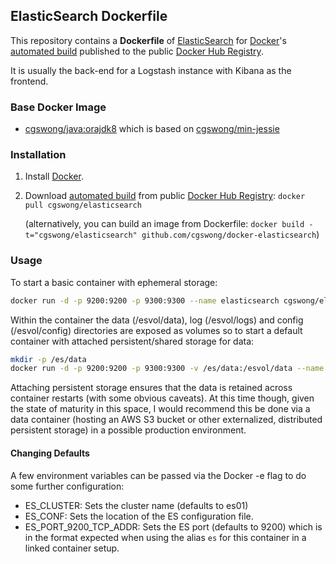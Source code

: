 ## ElasticSearch Dockerfile

This repository contains a **Dockerfile** of [ElasticSearch](http://www.elasticsearch.org/) for [Docker](https://www.docker.com/)'s [automated build](https://registry.hub.docker.com/u/cgswong/elasticsearch/) published to the public [Docker Hub Registry](https://registry.hub.docker.com/).

It is usually the back-end for a Logstash instance with Kibana as the frontend.

### Base Docker Image

* [cgswong/java:orajdk8](https://registry.hub.docker.com/u/cgswong/java/) which is based on [cgswong/min-jessie](https://registry.hub.docker.com/u/cgswong/min-jessie/)

### Installation

1. Install [Docker](https://www.docker.com/).

2. Download [automated build](https://registry.hub.docker.com/u/cgswong/elasticsearch/) from public [Docker Hub Registry](https://registry.hub.docker.com/): `docker pull cgswong/elasticsearch`

   (alternatively, you can build an image from Dockerfile: `docker build -t="cgswong/elasticsearch" github.com/cgswong/docker-elasticsearch`)

### Usage
To start a basic container with ephemeral storage:

```sh
docker run -d -p 9200:9200 -p 9300:9300 --name elasticsearch cgswong/elasticsearch
```

Within the container the data (/esvol/data), log (/esvol/logs) and config (/esvol/config) directories are exposed as volumes so to start a default container with attached persistent/shared storage for data:

```sh
mkdir -p /es/data
docker run -d -p 9200:9200 -p 9300:9300 -v /es/data:/esvol/data --name elasticsearch cgswong/elasticsearch
```

Attaching persistent storage ensures that the data is retained across container restarts (with some obvious caveats). At this time though, given the state of maturity in this space, I would recommend this be done via a data container (hosting an AWS S3 bucket or other externalized, distributed persistent storage) in a possible production environment.

#### Changing Defaults
A few environment variables can be passed via the Docker -e flag to do some further configuration:

- ES_CLUSTER: Sets the cluster name (defaults to es01)
- ES_CONF: Sets the location of the ES configuration file.
- ES_PORT_9200_TCP_ADDR: Sets the ES port (defaults to 9200) which is in the format expected when using the alias `es` for this container in a linked container setup.
